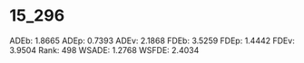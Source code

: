 # 15_296

ADEb: 1.8665
ADEp: 0.7393
ADEv: 2.1868
FDEb: 3.5259
FDEp: 1.4442
FDEv: 3.9504
Rank: 498
WSADE: 1.2768
WSFDE: 2.4034